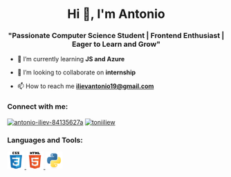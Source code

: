<h1 align="center">Hi 👋, I'm Antonio</h1>
<h3 align="center">"Passionate Computer Science Student | Frontend Enthusiast | Eager to Learn and Grow"</h3>

- 🌱 I’m currently learning **JS and Azure**

- 👯 I’m looking to collaborate on **internship**

- 📫 How to reach me **ilievantonio19@gmail.com**

<h3 align="left">Connect with me:</h3>
<p align="left">
<a href="https://linkedin.com/in/antonio-iliev-84135627a" target="blank"><img align="center" src="https://raw.githubusercontent.com/rahuldkjain/github-profile-readme-generator/master/src/images/icons/Social/linked-in-alt.svg" alt="antonio-iliev-84135627a" height="30" width="40" /></a>
<a href="https://instagram.com/toniiliew" target="blank"><img align="center" src="https://raw.githubusercontent.com/rahuldkjain/github-profile-readme-generator/master/src/images/icons/Social/instagram.svg" alt="toniiliew" height="30" width="40" /></a>
</p>

<h3 align="left">Languages and Tools:</h3>
<p align="left"> <a href="https://www.w3schools.com/css/" target="_blank" rel="noreferrer"> <img src="https://raw.githubusercontent.com/devicons/devicon/master/icons/css3/css3-original-wordmark.svg" alt="css3" width="40" height="40"/> </a> <a href="https://www.w3.org/html/" target="_blank" rel="noreferrer"> <img src="https://raw.githubusercontent.com/devicons/devicon/master/icons/html5/html5-original-wordmark.svg" alt="html5" width="40" height="40"/> </a> <a href="https://www.python.org" target="_blank" rel="noreferrer"> <img src="https://raw.githubusercontent.com/devicons/devicon/master/icons/python/python-original.svg" alt="python" width="40" height="40"/> </a> </p>
